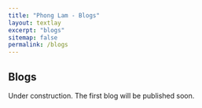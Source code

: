 ```yaml
---
title: "Phong Lam - Blogs"
layout: textlay
excerpt: "blogs"
sitemap: false
permalink: /blogs
---
```


## Blogs

Under construction. The first blog will be published soon.
